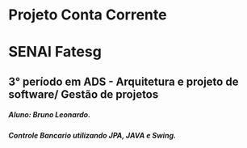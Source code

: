 # Projeto Conta Corrente
# SENAI Fatesg
## 3° período em ADS - Arquitetura e projeto de software/ Gestão de projetos


##### Aluno: Bruno Leonardo.

##### Controle Bancario utilizando JPA, JAVA e Swing.

